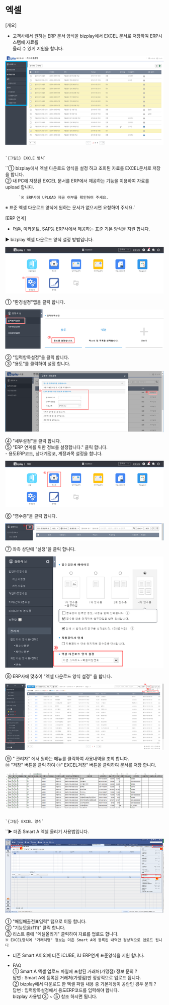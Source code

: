 # 엑셀

\[개요\]  
 - 고객사에서 원하는 ERP 문서 양식을 bizplay에서 EXCEL 문서로 저장하여 ERP시스템에 자료를  
  올리 수 있게 지원을 합니다.

![](../../.gitbook/assets/image.png)

                                                                          `{그림1} EXCLE 방식`  
  
   ``① bizplay에서 엑셀 다운로드 양식을 설정 하고 조회된 자료를 EXCEL문서로 저장을 합니다.  
         ② 내 PC에 저장된 EXCEL 문서를 ERP에서 제공하는 기능을 이용하여 자료를 upload 합니다.

          `※ ERP사에 UPLOAD 제공 여부를 확인하여 주세요.  
 ※ 표준 엑셀 다운로드 양식에 원하는 문서가 없으시면 요청하여 주세요.`

\[ERP 연계\]  
 - 더존, 이카운트, SAP등 ERP사에서 제공하는 표준 기본 양식을 지원 합니다.

 ▶ bizplay 엑셀 다운로드 양식 설정 방법입니다.

![](../../.gitbook/assets/image%20%2816%29.png)

   ① "환경설정"앱을 클릭 합니다.

![](../../.gitbook/assets/image%20%2824%29.png)

   ② "입력항목설정"을 클릭 합니다.  
   ③ "용도"를 클릭하여 설정 합니다.

![](../../.gitbook/assets/image%20%2845%29.png)

④ "세부설정"을 클릭 합니다.  
⑤ "ERP 연계를 위한 정보를 설정합니다." 클릭 합니다.  
    - 용도ERP코드, 상대계정코, 계정과목 설정을 합니다.

![](../../.gitbook/assets/image%20%2829%29.png)

   ⑥ "영수증"을 클릭 합니다.

![](../../.gitbook/assets/image%20%2833%29.png)

   ⑦ 좌측 상단에 "설정"을 클릭 합니다.

![](../../.gitbook/assets/image%20%2837%29.png)

   ⑧ ERP사에 맞추어 "엑셀 다운로드 양식 설정" 을 합니다.

![](../../.gitbook/assets/image%20%2813%29.png)

   ⑨ " 관리자" 에서 원하는 메뉴를 클릭하여 사용내역을 조회 합니다.  
   ⑩ "저장" 버튼을 클릭 하여 ⑪" EXCEL저장" 버튼을 클릭하여 문서를 저장 합니다.

![](../../.gitbook/assets/image%20%282%29.png)

                                                                         `{그림} EXCEL 양식`

 ``▶ 더존 Smart A 엑셀 올리기 사용법입니다.

![](../../.gitbook/assets/image%20%286%29.png)

   ① "매입매출전표입력" 탭으로 이동 합니다.  
   ② "기능모음\(f11\)" 클릭 합니다.  
   ③ 리스트 중에 "엑셀올리기" 클릭하여 자료를 업로드 합니다.   
    `※ EXCEL양식에 "거래처명" 정보는 더존 Smart A에 등록된 내역만 정상적으로 업로드 됩니다`

 - 더존 Smart A이외에 더존 iCUBE, iU ERP연계 표준양식을 지원 합니다.

 - FAQ  
   ① Smart A 엑셀 업로드 파일에 포함된 거래처\(가맹점\) 정보 문의 ?  
       답변 : Smart A에 등록된 거래처\(가맹점\)만 정상적으로 업로드 됩니다.  
   ② bizplay에서 다운로드 한 엑셀 파일 내용 중 기본계정이 공란인 경우 문의 ?  
       답변 : 입력항목설정에서 용도ERP코드를 입력해야 합니다.  
                   bizplay 사용법 ③ ~ ⑤ 참조 하시면 됩니다.

